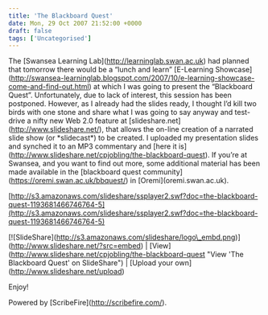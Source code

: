 ```yaml
---
title: 'The Blackboard Quest'
date: Mon, 29 Oct 2007 21:52:00 +0000
draft: false
tags: ['Uncategorised']
---
```


The \[Swansea Learning Lab\](http://learninglab.swan.ac.uk) had planned that tomorrow there would be a “lunch and learn” \[E-Learning Showcase\](http://swansea-learninglab.blogspot.com/2007/10/e-learning-showcase-come-and-find-out.html) at which I was going to present the “Blackboard Quest”. Unfortunately, due to lack of interest, this session has been postponed. However, as I already had the slides ready, I thought I’d kill two birds with one stone and share what I was going to say anyway and test-drive a nifty new Web 2.0 feature at \[slideshare.net\](http://www.slideshare.net/), that allows the on-line creation of a narrated slide show (or \*slidecast\*) to be created. I uploaded my presentation slides and synched it to an MP3 commentary and \[here it is\](http://www.slideshare.net/cpjobling/the-blackboard-quest). If you’re at Swansea, and you want to find out more, some additional material has been made available in the \[blackboard quest community\](https://oremi.swan.ac.uk/bbquest/) in \[Oremi\](oremi.swan.ac.uk).

[http://s3.amazonaws.com/slideshare/ssplayer2.swf?doc=the-blackboard-quest-1193681466746764-5](http://s3.amazonaws.com/slideshare/ssplayer2.swf?doc=the-blackboard-quest-1193681466746764-5)

\[!\[SlideShare\](http://s3.amazonaws.com/slideshare/logo\_embd.png)\](http://www.slideshare.net/?src=embed) | \[View\](http://www.slideshare.net/cpjobling/the-blackboard-quest "View 'The Blackboard Quest' on SlideShare") | \[Upload your own\](http://www.slideshare.net/upload)

Enjoy!

Powered by \[ScribeFire\](http://scribefire.com/).